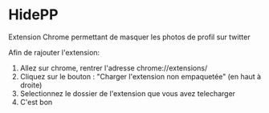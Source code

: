 # HidePP
Extension Chrome permettant de masquer les photos de profil sur twitter

Afin de rajouter l'extension: 
1) Allez sur chrome, rentrer l'adresse chrome://extensions/ 
2) Cliquez sur le bouton : "Charger l'extension non empaquetée" (en haut à droite)
3) Selectionnez le dossier de l'extension que vous avez telecharger
4) C'est bon
